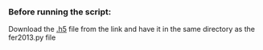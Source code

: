 ### Before running the script:
Download the [.h5](https://drive.google.com/file/d/1YJ-G-_-ww8DkVZoE1TDGjOqq4QE4xuum/view?usp=sharing "drive") file from the link and have it in the same directory as the fer2013.py file
